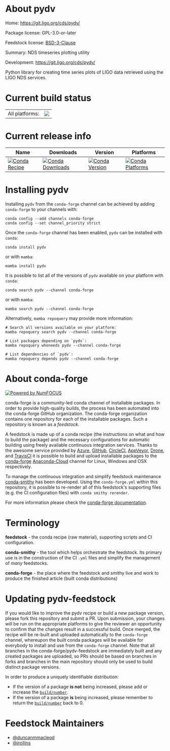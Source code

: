 About pydv
==========

Home: https://git.ligo.org/cds/pydv/

Package license: GPL-3.0-or-later

Feedstock license: [BSD-3-Clause](https://github.com/conda-forge/pydv-feedstock/blob/main/LICENSE.txt)

Summary: NDS timeseries plotting utility

Development: https://git.ligo.org/cds/pydv/

Python library for creating time series plots of LIGO data retrieved
using the LIGO NDS services.


Current build status
====================


<table><tr><td>All platforms:</td>
    <td>
      <a href="https://dev.azure.com/conda-forge/feedstock-builds/_build/latest?definitionId=6687&branchName=main">
        <img src="https://dev.azure.com/conda-forge/feedstock-builds/_apis/build/status/pydv-feedstock?branchName=main">
      </a>
    </td>
  </tr>
</table>

Current release info
====================

| Name | Downloads | Version | Platforms |
| --- | --- | --- | --- |
| [![Conda Recipe](https://img.shields.io/badge/recipe-pydv-green.svg)](https://anaconda.org/conda-forge/pydv) | [![Conda Downloads](https://img.shields.io/conda/dn/conda-forge/pydv.svg)](https://anaconda.org/conda-forge/pydv) | [![Conda Version](https://img.shields.io/conda/vn/conda-forge/pydv.svg)](https://anaconda.org/conda-forge/pydv) | [![Conda Platforms](https://img.shields.io/conda/pn/conda-forge/pydv.svg)](https://anaconda.org/conda-forge/pydv) |

Installing pydv
===============

Installing `pydv` from the `conda-forge` channel can be achieved by adding `conda-forge` to your channels with:

```
conda config --add channels conda-forge
conda config --set channel_priority strict
```

Once the `conda-forge` channel has been enabled, `pydv` can be installed with `conda`:

```
conda install pydv
```

or with `mamba`:

```
mamba install pydv
```

It is possible to list all of the versions of `pydv` available on your platform with `conda`:

```
conda search pydv --channel conda-forge
```

or with `mamba`:

```
mamba search pydv --channel conda-forge
```

Alternatively, `mamba repoquery` may provide more information:

```
# Search all versions available on your platform:
mamba repoquery search pydv --channel conda-forge

# List packages depending on `pydv`:
mamba repoquery whoneeds pydv --channel conda-forge

# List dependencies of `pydv`:
mamba repoquery depends pydv --channel conda-forge
```


About conda-forge
=================

[![Powered by
NumFOCUS](https://img.shields.io/badge/powered%20by-NumFOCUS-orange.svg?style=flat&colorA=E1523D&colorB=007D8A)](https://numfocus.org)

conda-forge is a community-led conda channel of installable packages.
In order to provide high-quality builds, the process has been automated into the
conda-forge GitHub organization. The conda-forge organization contains one repository
for each of the installable packages. Such a repository is known as a *feedstock*.

A feedstock is made up of a conda recipe (the instructions on what and how to build
the package) and the necessary configurations for automatic building using freely
available continuous integration services. Thanks to the awesome service provided by
[Azure](https://azure.microsoft.com/en-us/services/devops/), [GitHub](https://github.com/),
[CircleCI](https://circleci.com/), [AppVeyor](https://www.appveyor.com/),
[Drone](https://cloud.drone.io/welcome), and [TravisCI](https://travis-ci.com/)
it is possible to build and upload installable packages to the
[conda-forge](https://anaconda.org/conda-forge) [Anaconda-Cloud](https://anaconda.org/)
channel for Linux, Windows and OSX respectively.

To manage the continuous integration and simplify feedstock maintenance
[conda-smithy](https://github.com/conda-forge/conda-smithy) has been developed.
Using the ``conda-forge.yml`` within this repository, it is possible to re-render all of
this feedstock's supporting files (e.g. the CI configuration files) with ``conda smithy rerender``.

For more information please check the [conda-forge documentation](https://conda-forge.org/docs/).

Terminology
===========

**feedstock** - the conda recipe (raw material), supporting scripts and CI configuration.

**conda-smithy** - the tool which helps orchestrate the feedstock.
                   Its primary use is in the construction of the CI ``.yml`` files
                   and simplify the management of *many* feedstocks.

**conda-forge** - the place where the feedstock and smithy live and work to
                  produce the finished article (built conda distributions)


Updating pydv-feedstock
=======================

If you would like to improve the pydv recipe or build a new
package version, please fork this repository and submit a PR. Upon submission,
your changes will be run on the appropriate platforms to give the reviewer an
opportunity to confirm that the changes result in a successful build. Once
merged, the recipe will be re-built and uploaded automatically to the
`conda-forge` channel, whereupon the built conda packages will be available for
everybody to install and use from the `conda-forge` channel.
Note that all branches in the conda-forge/pydv-feedstock are
immediately built and any created packages are uploaded, so PRs should be based
on branches in forks and branches in the main repository should only be used to
build distinct package versions.

In order to produce a uniquely identifiable distribution:
 * If the version of a package **is not** being increased, please add or increase
   the [``build/number``](https://docs.conda.io/projects/conda-build/en/latest/resources/define-metadata.html#build-number-and-string).
 * If the version of a package **is** being increased, please remember to return
   the [``build/number``](https://docs.conda.io/projects/conda-build/en/latest/resources/define-metadata.html#build-number-and-string)
   back to 0.

Feedstock Maintainers
=====================

* [@duncanmmacleod](https://github.com/duncanmmacleod/)
* [@jrollins](https://github.com/jrollins/)

